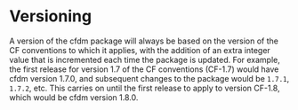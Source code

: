 # Versioning

A version of the cfdm package will always be based on the version of
the CF conventions to which it applies, with the addition of an extra
integer value that is incremented each time the package is
updated. For example, the first release for version 1.7 of the CF
conventions (CF-1.7) would have cfdm version 1.7.0, and subsequent
changes to the package would be `1.7.1`, `1.7.2`, etc. This carries on
until the first release to apply to version CF-1.8, which would be
cfdm version 1.8.0.

